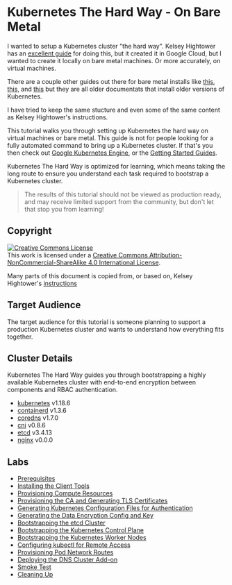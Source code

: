 # Kubernetes The Hard Way - On Bare Metal

I wanted to setup a Kubernetes cluster "the hard way".  Kelsey Hightower has an [excellent guide](https://github.com/kelseyhightower/kubernetes-the-hard-way) for doing this, but it created it in Google Cloud, but I wanted to create it locally on bare metal machines.  Or more accurately, on virtual machines.

There are a couple other guides out there for bare metal installs like [this](https://github.com/Praqma/LearnKubernetes/blob/master/kamran/Kubernetes-The-Hard-Way-on-BareMetal.md), [this](https://github.com/oahcran/kubernetes-the-hard-way-bare-metal), and [this](https://medium.com/@DrewViles/kubernetes-the-hard-way-on-bare-metal-vms-fdb32bc4fed0) but they are all older documentats that install older versions of Kubernetes.

I have tried to keep the same stucture and even some of the same content as Kelsey Hightower's instructions.

This tutorial walks you through setting up Kubernetes the hard way on virtual machines or bare metal. This guide is not for people looking for a fully automated command to bring up a Kubernetes cluster. If that's you then check out [Google Kubernetes Engine](https://cloud.google.com/kubernetes-engine), or the [Getting Started Guides](https://kubernetes.io/docs/setup).

Kubernetes The Hard Way is optimized for learning, which means taking the long route to ensure you understand each task required to bootstrap a Kubernetes cluster.

> The results of this tutorial should not be viewed as production ready, and may receive limited support from the community, but don't let that stop you from learning!

## Copyright

<a rel="license" href="http://creativecommons.org/licenses/by-nc-sa/4.0/"><img alt="Creative Commons License" style="border-width:0" src="https://i.creativecommons.org/l/by-nc-sa/4.0/88x31.png" /></a><br />This work is licensed under a <a rel="license" href="http://creativecommons.org/licenses/by-nc-sa/4.0/">Creative Commons Attribution-NonCommercial-ShareAlike 4.0 International License</a>.

Many parts of this document is copied from, or based on, Kelsey Hightower's [instructions](https://github.com/kelseyhightower/kubernetes-the-hard-way)


## Target Audience

The target audience for this tutorial is someone planning to support a production Kubernetes cluster and wants to understand how everything fits together.

## Cluster Details

Kubernetes The Hard Way guides you through bootstrapping a highly available Kubernetes cluster with end-to-end encryption between components and RBAC authentication.

* [kubernetes](https://github.com/kubernetes/kubernetes) v1.18.6
* [containerd](https://github.com/containerd/containerd) v1.3.6
* [coredns](https://github.com/coredns/coredns) v1.7.0
* [cni](https://github.com/containernetworking/cni) v0.8.6
* [etcd](https://github.com/coreos/etcd) v3.4.13
* [nginx](https://www.nginx.com/) v0.0.0

## Labs



* [Prerequisites](docs/01-prerequisites.md)
* [Installing the Client Tools](docs/02-client-tools.md)
* [Provisioning Compute Resources](docs/03-compute-resources.md)
* [Provisioning the CA and Generating TLS Certificates](docs/04-certificate-authority.md)
* [Generating Kubernetes Configuration Files for Authentication](docs/05-kubernetes-configuration-files.md)
* [Generating the Data Encryption Config and Key](docs/06-data-encryption-keys.md)
* [Bootstrapping the etcd Cluster](docs/07-bootstrapping-etcd.md)
* [Bootstrapping the Kubernetes Control Plane](docs/08-bootstrapping-kubernetes-controllers.md)
* [Bootstrapping the Kubernetes Worker Nodes](docs/09-bootstrapping-kubernetes-workers.md)
* [Configuring kubectl for Remote Access](docs/10-configuring-kubectl.md)
* [Provisioning Pod Network Routes](docs/11-pod-network-routes.md)
* [Deploying the DNS Cluster Add-on](docs/12-dns-addon.md)
* [Smoke Test](docs/13-smoke-test.md)
* [Cleaning Up](docs/14-cleanup.md)
